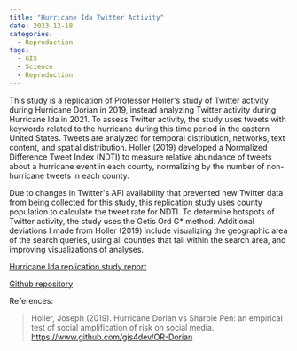 ```yaml
---
title: "Hurricane Ida Twitter Activity"
date: 2023-12-18
categories:
  - Reproduction
tags:
  - GIS
  - Science
  - Reproduction
---
```


This study is a replication of Professor Holler's study of Twitter activity during Hurricane Dorian in 2019, instead analyzing Twitter activity during Hurricane Ida in 2021. To assess Twitter activity, the study uses tweets with keywords related to the hurricane during this time period in the eastern United States.
Tweets are analyzed for temporal distribution, networks, text content, and spatial distribution.
Holler (2019) developed a Normalized Difference Tweet Index (NDTI) to measure relative abundance of tweets about a hurricane event in each county, normalizing by the number of non-hurricane tweets in each county.

Due to changes in Twitter's API availability that prevented new Twitter data from being collected for this study, this replication study uses county population to calculate the tweet rate for NDTI.
To determine hotspots of Twitter activity, the study uses the Getis Ord G\* method.
Additional deviations I made from Holler (2019) include visualizing the geographic area of the search queries, using all counties that fall within the search area, and improving visualizations of analyses.

[Hurricane Ida replication study report](https://eliseylchan.github.io/RPl-Ida/)

[Github repository](https://github.com/eliseylchan/RPl-Ida)

References:

> Holler, Joseph (2019). Hurricane Dorian vs Sharpie Pen: an empirical test of social amplification of risk on social media. <https://www.github.com/gis4dev/OR-Dorian>
